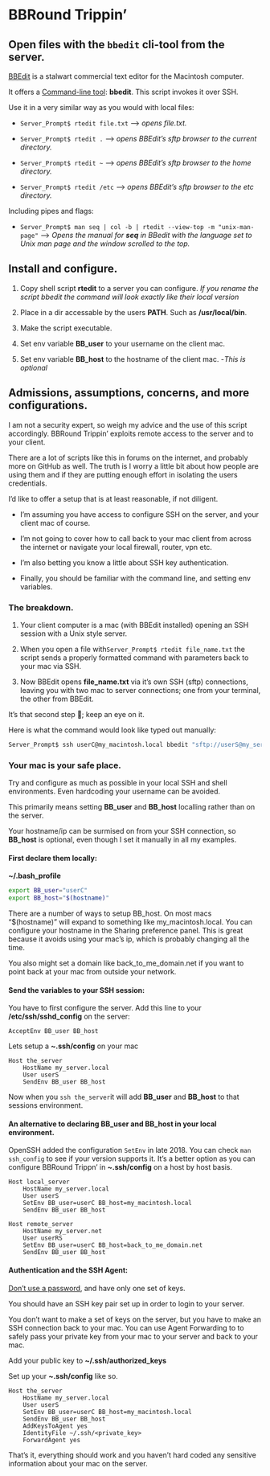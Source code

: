 # BBRound Trippin’
## Open files with the ```bbedit``` cli-tool from the server.

[BBEdit](https://www.barebones.com/products/bbedit/) is a stalwart commercial text editor for the Macintosh computer.

It offers a [Command-line tool](https://www.barebones.com/products/bbedit/benefitscommand.html#commandline): __bbedit__. This script invokes it over SSH.

Use it in a very similar way as you would with local files:

- ```Server_Prompt$ rtedit file.txt``` --> _opens file.txt._

- ```Server_Prompt$ rtedit .``` --> _opens BBEdit’s sftp browser to the current directory._

- ```Server_Prompt$ rtedit ~``` --> _opens BBEdit’s sftp browser to the home directory._

- ```Server_Prompt$ rtedit /etc``` --> _opens BBEdit’s sftp browser to the etc directory._

Including pipes and flags:

- ```Server_Prompt$ man seq | col -b | rtedit --view-top -m "unix-man-page"``` --> _Opens the manual for __seq__ in BBedit with the language set to Unix man page and the window scrolled to the top._

## Install and configure.

1) Copy shell script __rtedit__ to a server you can configure. *If you rename the script bbedit the command will look exactly like their local version*

1) Place in a dir accessable by the users __PATH__. Such as __/usr/local/bin__.

1) Make the script executable.

1) Set env variable __BB_user__ to your username on the client mac.

1) Set env variable __BB_host__ to the hostname of the client mac. -*This is optional* 

## Admissions, assumptions, concerns, and more configurations.

I am not a security expert, so weigh my advice and the use of this script accordingly. BBRound Trippin’ exploits remote access to the server and to your client.

There are a lot of scripts like this in forums on the internet, and probably more on GitHub as well. The truth is I worry a little bit about how people are using them and if they are putting enough effort in isolating the users credentials.

I’d like to offer a setup that is at least reasonable, if not diligent.

- I’m assuming you have access to configure SSH on the server, and your client mac of course.

- I’m not going to cover how to call back to your mac client from across the internet or navigate your local firewall, router, vpn etc.

- I’m also betting you know a little about SSH key authentication. 

- Finally, you should be familiar with the command line, and setting env variables.


### The breakdown.
1) Your client computer is a mac (with BBEdit installed) opening an SSH session with a Unix style server.

1) When you open a file with```Server_Prompt$ rtedit file_name.txt``` the script sends a properly formatted command with parameters back to your mac via SSH.

1) Now BBEdit opens __file_name.txt__ via it’s own SSH (sftp) connections, leaving you with two mac to server connections; one from your terminal, the other from BBEdit.

It’s that second step 🤨; keep an eye on it.

Here is what the command would look like typed out manually:
```bash
Server_Prompt$ ssh userC@my_macintosh.local bbedit "sftp://userS@my_server.local"
```

### Your mac is your safe place.

Try and configure as much as possible in your local SSH and shell environments. Even hardcoding your username can be avoided.

This primarily means setting __BB\_user__ and __BB\_host__ localling rather than on the server.

Your hostname/ip can be surmised on from your SSH connection, so __BB\_host__ is optional, even though I set it manually in all my examples.

#### First declare them locally:

__~/.bash_profile__

```bash
export BB_user="userC"
export BB_host="$(hostname)"
```
There are a number of ways to setup BB\_host. On most macs “$(hostname)” will expand to something like my\_macintosh.local. You can configure your hostname in the Sharing preference panel. This is great because it avoids using your mac’s ip, which is probably changing all the time.

You also might set a domain like back\_to\_me\_domain.net if you want to point back at your mac from outside your network.

#### Send the variables to your SSH session:

You have to first configure the server.
Add this line to your __/etc/ssh/sshd_config__ on the server:

```
AcceptEnv BB_user BB_host
```

Lets setup a __~.ssh/config__ on your mac

```
Host the_server
	HostName my_server.local
	User userS
	SendEnv BB_user BB_host
```

Now when you ```ssh the_server```it will add __BB\_user__ and __BB\_host__ to that sessions environment.

#### An alternative to declaring __BB\_user__ and __BB\_host__ in your local environment.

OpenSSH added the configuration `SetEnv` in late 2018. You can check `man ssh_config` to see if your version supports it. It’s a better option as you can configure BBRound Trippn’ in __~.ssh/config__ on a host by host basis.

```
Host local_server
	HostName my_server.local
	User userS
	SetEnv BB_user=userC BB_host=my_macintosh.local
	SendEnv BB_user BB_host

Host remote_server
	HostName my_server.net
	User userRS
	SetEnv BB_user=userC BB_host=back_to_me_domain.net
	SendEnv BB_user BB_host
```

#### Authentication and the SSH Agent:

[Don’t use a password](https://medium.com/macoclock/set-up-ssh-on-macos-89e8354d8b63
), and have only one set of keys.

You should have an SSH key pair set up in order to login to your server.

You don’t want to make a set of keys on the server, but you have to make an SSH connection back to your mac. You can use Agent Forwarding to to safely pass your private key from your mac to your server and back to your mac.

Add your public key to __~/.ssh/authorized_keys__

Set up your __~.ssh/config__ like so.

```
Host the_server
	HostName my_server.local
	User userS
	SetEnv BB_user=userC BB_host=my_macintosh.local
	SendEnv BB_user BB_host
	AddKeysToAgent yes
	IdentityFile ~/.ssh/<private_key>
	ForwardAgent yes
```

That’s it, everything should work and you haven’t hard coded any sensitive information about your mac on the server.
